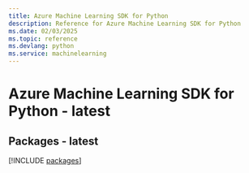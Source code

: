 ```yaml
---
title: Azure Machine Learning SDK for Python
description: Reference for Azure Machine Learning SDK for Python
ms.date: 02/03/2025
ms.topic: reference
ms.devlang: python
ms.service: machinelearning
---
```

# Azure Machine Learning SDK for Python - latest
## Packages - latest
[!INCLUDE [packages](machine-learning-index.md)]